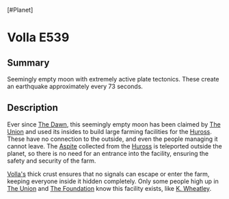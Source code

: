 [#Planet]

# Volla E539

## Summary

Seemingly empty moon with extremely active plate tectonics. These create an earthquake approximately every 73 seconds.

## Description

Ever since [The Dawn](../Large%20Events/The%20Dawn.md), this seemingly empty moon has been claimed by [The Union](../Factions/The%20Union.md) and used its insides to build large farming facilities for the [Huross](../Species/Fauna/Huross.md). These have no connection to the outside, and even the people managing it cannot leave. The [Aspite](../Materials/Aspite.md) collected from the [Huross](../Species/Fauna/Huross.md) is teleported outside the planet, so there is no need for an entrance into the facility, ensuring the safety and security of the farm.

[Volla's](Volla%20E539.md) thick crust ensures that no signals can escape or enter the farm, keeping everyone inside it hidden completely. Only some people high up in [The Union](../Factions/The%20Union.md) and [The Foundation](../Factions/The%20Foundation.md) know this facility exists, like [K. Wheatley](../Influential%20Persons/K.%20Wheatley.md).
